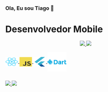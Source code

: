 ### Ola, Eu sou Tiago 👋
# Desenvolvedor Mobile

<div align = "center">
  <a href="https://github.com/tiagocunhadecampos">
  <img height = "200" src = "https://github-readme-stats.vercel.app/api?username=tiagocunhadecampos&show_icons=true&theme=dracula&include_all_commits=true&count_private=true" />
  <img height = "200" src = "https://github-readme-stats.vercel.app/api/top-langs/?username=tiagocunhadecampos&layout=compact&langs_count=7&theme=dracula" />
</div>

</div>
<div style = "display: inline_block"> <br>
  
  <img align = "center" alt = "ReactNative" height = "30" width = "40" src = "https://github.com/devicons/devicon/blob/master/icons/react/react-original.svg">
  <img align = "center" alt = "Js" height = "30" width = "40" src = "https://github.com/devicons/devicon/blob/master/icons/javascript/javascript-original.svg">
  <img align = "center" alt = "FLutter" height = "30" width = "40" src = "https://github.com/devicons/devicon/blob/master/icons/flutter/flutter-original.svg">
  <img align = "center" alt = "Dart" height = "60" width = "60" src = "https://github.com/devicons/devicon/blob/master/icons/dart/dart-plain-wordmark.svg">
</div>

##

<div> 
    <a href="https://www.instagram.com/tiagoccampos/" target="_blank"> <img src = "https://img.shields.io/badge/Instagram-E4405F?style=for-the-badge&logo=instagram&logoColor=white"target =" _ blank "> </a>
     <a href="https://www.linkedin.com/in/tiagocunhadecampos/" target="_blank"> <img src = "https://img.shields.io/badge/LinkedIn-0077B5?style=for-the-badge&logo=linkedin&logoColor=white"target =" _ blank "> </a> 
 
     
</div>
